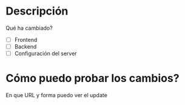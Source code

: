 # Descripción
Qué ha cambiado?

- [ ] Frontend
- [ ] Backend
- [ ] Configuración del server

# Cómo puedo probar los cambios?
En que URL y forma puedo ver el update
